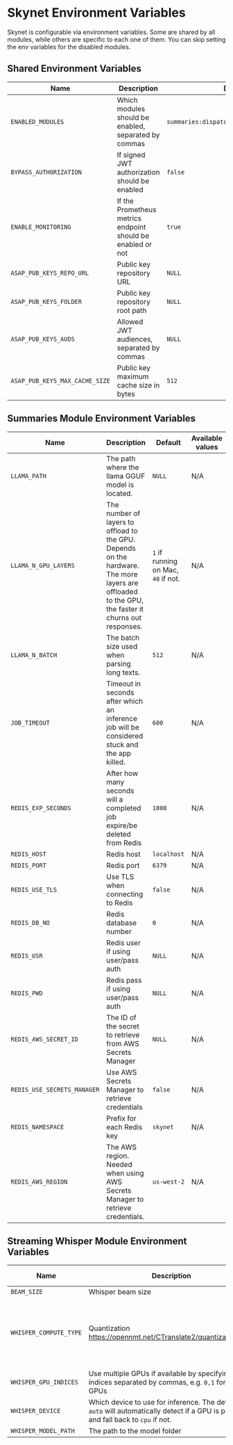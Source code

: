 # Skynet Environment Variables

Skynet is configurable via environment variables. Some are shared by all modules, while others are specific to each one of them. You can skip setting the env variables for the disabled modules.

## Shared Environment Variables

| **Name**               | **Description**                                             | **Default**                               | **Available values**                                                            |
|------------------------|-------------------------------------------------------------|-------------------------------------------|---------------------------------------------------------------------------------|
| `ENABLED_MODULES`      | Which modules should be enabled, separated by commas        | `summaries:dispatcher,summaries:executor` | `summaries:dispatcher`, `summaries:executor`, `openai-api`, `streaming_whisper` |
| `BYPASS_AUTHORIZATION` | If signed JWT authorization should be enabled               | `false`                                   | `true`, `false`                                                                 |
| `ENABLE_MONITORING`      | If the Prometheus metrics endpoint should be enabled or not | `true`                                    | `true`, `false`                                                                 |
| `ASAP_PUB_KEYS_REPO_URL` | Public key repository URL | `NULL` | N/A |
| `ASAP_PUB_KEYS_FOLDER` | Public key repository root path | `NULL` | N/A |
| `ASAP_PUB_KEYS_AUDS`   | Allowed JWT audiences, separated by commas | `NULL` | N/A |
| `ASAP_PUB_KEYS_MAX_CACHE_SIZE` | Public key maximum cache size in bytes | `512` | N/A |


## Summaries Module Environment Variables

| Name                 | **Description**                                                                                                                                        | **Default**                             | **Available values** |
|----------------------|----------------------------------------------------------------------------------------------------------------------------------------------------|-------------------------------------|------------------|
| `LLAMA_PATH`         | The path where the llama GGUF model is located.                                                                                                    | `NULL`                              | N/A              |
| `LLAMA_N_GPU_LAYERS` | The number of layers to offload to the GPU. Depends on the hardware. The more layers are offloaded to the GPU, the faster it churns out responses. | `1` if running on Mac, `40` if not. | N/A              |
| `LLAMA_N_BATCH`      | The batch size used when parsing long texts.                                                                                                       | `512`                               | N/A              |
| `JOB_TIMEOUT` | Timeout in seconds after which an inference job will be considered stuck and the app killed. | `600` | N/A |
| `REDIS_EXP_SECONDS` | After how many seconds will a completed job expire/be deleted from Redis | `1800` | N/A |
| `REDIS_HOST` | Redis host | `localhost` | N/A |
| `REDIS_PORT` | Redis port | `6379` | N/A |
| `REDIS_USE_TLS` | Use TLS when connecting to Redis | `false` | N/A |
| `REDIS_DB_NO` | Redis database number | `0` | N/A |
| `REDIS_USR` | Redis user if using user/pass auth | `NULL` | N/A |
| `REDIS_PWD` | Redis pass if using user/pass auth | `NULL` | N/A |
| `REDIS_AWS_SECRET_ID` | The ID of the secret to retrieve from AWS Secrets Manager | `NULL` | N/A |
| `REDIS_USE_SECRETS_MANAGER` | Use AWS Secrets Manager to retrieve credentials | `false` | N/A |
| `REDIS_NAMESPACE` | Prefix for each Redis key | `skynet` | N/A |
| `REDIS_AWS_REGION` | The AWS region. Needed when using AWS Secrets Manager to retrieve credentials. | `us-west-2` | N/A |

## Streaming Whisper Module Environment Variables

| Name                 | **Description**                                                                                                                                        | **Default**                             | **Available values** |
|----------------------|----------------------------------------------------------------------------------------------------------------------------------------------------|-------------------------------------|------------------|
| `BEAM_SIZE` | Whisper beam size  | `5` | N/A |
| `WHISPER_COMPUTE_TYPE` | Quantization https://opennmt.net/CTranslate2/quantization.html | `int8` | `int8`, `int8_float32`, `int8_float16`, `int8_bfloat16`, `int16`, `float16`, `bfloat16`, `float32` |
| `WHISPER_GPU_INDICES` | Use multiple GPUs if available by specifying the indices separated by commas, e.g. `0,1` for two GPUs | `0` | N/A |
| `WHISPER_DEVICE`| Which device to use for inference. The default `auto` will automatically detect if a GPU is present and fall back to `cpu` if not. | `auto` | `auto`, `cpu`, `gpu` |  
| `WHISPER_MODEL_PATH` | The path to the model folder | `f'{os.getcwd()}/models/streaming_whisper'` | N/A |
